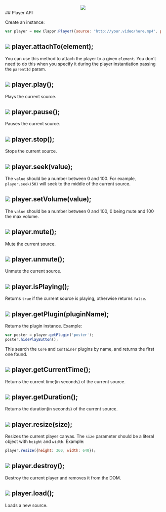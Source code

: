 <div align=center>
<img src="https://cloud.githubusercontent.com/assets/244265/6373134/a845eb50-bce7-11e4-80f2-592ba29972ab.png">
</div>
## Player API

Create an instance:

```javascript
var player = new Clappr.Player({source: "http://your.video/here.mp4", parentId: "#player"});
```

## <img src="https://cldup.com/V4mJE_EtiV-3000x3000.png"> player.attachTo(element);

You can use this method to attach the player to a given `element`. You don't need to do this when you specify it during the player instantiation passing the `parentId` param.

## <img src="https://cldup.com/V4mJE_EtiV-3000x3000.png"> player.play();

Plays the current source.


## <img src="https://cldup.com/V4mJE_EtiV-3000x3000.png"> player.pause();

Pauses the current source.

## <img src="https://cldup.com/V4mJE_EtiV-3000x3000.png"> player.stop();
Stops the current source.

## <img src="https://cldup.com/V4mJE_EtiV-3000x3000.png"> player.seek(value);
The `value` should be a number between 0 and 100. For example, `player.seek(50)` will seek to the middle of the current source.

## <img src="https://cldup.com/V4mJE_EtiV-3000x3000.png"> player.setVolume(value);
The `value` should be a number between 0 and 100, 0 being mute and 100 the max volume.

## <img src="https://cldup.com/V4mJE_EtiV-3000x3000.png"> player.mute();
Mute the current source.

## <img src="https://cldup.com/V4mJE_EtiV-3000x3000.png"> player.unmute();
Unmute the current source.

## <img src="https://cldup.com/V4mJE_EtiV-3000x3000.png"> player.isPlaying();
Returns `true` if the current source is playing, otherwise returns `false`.

## <img src="https://cldup.com/V4mJE_EtiV-3000x3000.png"> player.getPlugin(pluginName);
Returns the plugin instance. Example:
```javascript
var poster = player.getPlugin('poster');
poster.hidePlayButton();
```
This search the `Core` and `Container` plugins by name, and returns the first one found.

## <img src="https://cldup.com/V4mJE_EtiV-3000x3000.png"> player.getCurrentTime();
Returns the current time(in seconds) of the current source.

## <img src="https://cldup.com/V4mJE_EtiV-3000x3000.png"> player.getDuration();
Returns the duration(in seconds) of the current source.

## <img src="https://cldup.com/V4mJE_EtiV-3000x3000.png"> player.resize(size);
Resizes the current player canvas. The `size` parameter should be a literal object with `height` and `width`. Example:
```javascript
player.resize({height: 360, width: 640});
```

## <img src="https://cldup.com/V4mJE_EtiV-3000x3000.png"> player.destroy();
Destroy the current player and removes it from the DOM.

## <img src="https://cldup.com/V4mJE_EtiV-3000x3000.png"> player.load();
Loads a new source.
